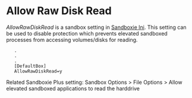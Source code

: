 # Allow Raw Disk Read 

_AllowRawDiskRead_ is a sandbox setting in [Sandboxie Ini](SandboxieIni.md). This setting can be used to disable protection which prevents elevated sandboxed processes from accessing volumes/disks for reading.

```
   .
   .
   .
   [DefaultBox]
   AllowRawDiskRead=y
```

Related Sandboxie Plus setting: Sandbox Options > File Options > Allow elevated sandboxed applications to read the harddrive
